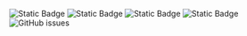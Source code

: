 ![Static Badge](https://img.shields.io/badge/blacklists-60-000000) ![Static Badge](https://img.shields.io/badge/blacklisted-2790328-cc0000) ![Static Badge](https://img.shields.io/badge/whitelisted-2244-00CC00) ![Static Badge](https://img.shields.io/badge/streaming_blacklist-28107-000000) ![GitHub issues](https://img.shields.io/github/issues/fabriziosalmi/blacklists)

